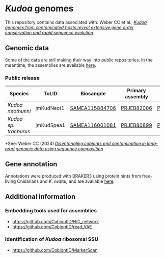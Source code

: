 # _Kudoa_ genomes

This repository contains data associated with: Weber CC et al., [_Kudoa genomes from contaminated hosts reveal extensive gene order conservation and rapid sequence evolution_](https://www.biorxiv.org/content/10.1101/2024.11.01.621499v1).

## Genomic data

Some of the data are still making their way into public repositories. In the meantime, the assemblies are available [here](./genome_assemblies/).

### Public release

| Species | ToLID | Biosample | Primary assembly| Alternate haplotype | Mitochondrion | Assembly method |
| -- | -- | --|--|--|--| -- |
| _Kudoa neothunni_ | jmKudNeot1 | [SAMEA115884706](https://www.ebi.ac.uk/ena/browser/view/SAMEA115884706) | [PRJEB82086](https://www.ebi.ac.uk/ena/browser/view/PRJEB82086) | [PRJEB82087](https://www.ebi.ac.uk/ena/browser/view/PRJEB82087) | _see primary_ | hifiasm-meta |
| _Kudoa sp. trachurus_ | jmKudSpea1 | [SAMEA116001081](https://www.ebi.ac.uk/ena/browser/view/SAMEA116001081) | [PRJEB80899](https://www.ebi.ac.uk/ena/browser/view/PRJEB80899) | [PRJEB80900](https://www.ebi.ac.uk/ena/browser/view/PRJEB80900) | [PRJEB81409](https://www.ebi.ac.uk/ena/browser/view/PRJEB81409) | [read_VAE*](https://github.com/CobiontID/read_VAE), wtdbg2 |


 *See: Weber CC (2024) [_Disentangling cobionts and contamination in long-read genomic data using sequence composition_](https://doi.org/10.1093/g3journal/jkae187)

## Gene annotation

Annotations were produced with BRAKER3 using protein hints from free-living Cnidarians and _K. iwatai_, and are available [here](./gene_annotations/).


## Additional information
### Embedding tools used for assemblies
- https://github.com/CobiontID/HiC_network
- https://github.com/CobiontID/read_VAE
### Identification of _Kudoa_ ribosomal SSU
- https://github.com/CobiontID/MarkerScan
